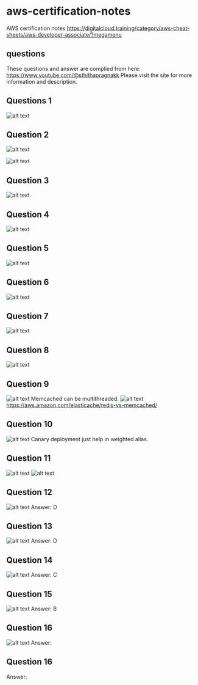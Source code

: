 # aws-certification-notes

AWS certification notes
https://digitalcloud.training/category/aws-cheat-sheets/aws-developer-associate/?megamenu

## questions

These questions and answer are complied from here:
https://www.youtube.com/@sthithapragnakk
Please visit the site for more information and description.

## Questions 1

![alt text](image.png)

## Question 2

![alt text](image-1.png)

![alt text](image-2.png)

## Question 3

![alt text](image-3.png)

## Question 4

![alt text](image-4.png)

## Question 5

![alt text](image-5.png)

## Question 6

![alt text](image-6.png)

## Question 7

![alt text](image-7.png)

## Question 8

![alt text](image-8.png)

## Question 9

![alt text](image-9.png)
Memcached can be multithreaded.
![alt text](image-10.png)
<https://aws.amazon.com/elasticache/redis-vs-memcached/>

## Question 10

![alt text](image-11.png)
Canary deployment just help in weighted alias.

## Question 11

![alt text](image-12.png)
![alt text](image-13.png)

## Question 12

![alt text](image-14.png)
Answer: D

## Question 13

![alt text](image-15.png)
Answer: D

## Question 14

![alt text](image-16.png)
Answer: C

## Question 15

![alt text](image-17.png)
Answer: B

## Question 16

![alt text](image-18.png)
Answer:

## Question 16

Answer:
